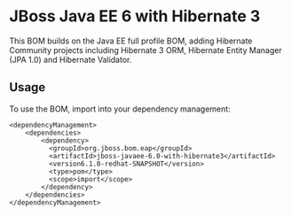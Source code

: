 JBoss Java EE 6 with Hibernate 3
================================

This BOM builds on the Java EE full profile BOM, adding Hibernate Community projects including Hibernate 3 ORM, Hibernate
Entity Manager (JPA 1.0) and Hibernate Validator.

Usage
-----

To use the BOM, import into your dependency management:

    <dependencyManagement>
        <dependencies>
            <dependency>
              <groupId>org.jboss.bom.eap</groupId>
              <artifactId>jboss-javaee-6.0-with-hibernate3</artifactId>
              <version6.1.0-redhat-SNAPSHOT</version>
              <type>pom</type>
              <scope>import</scope>
            </dependency>
        </dependencies>
    </dependencyManagement>

